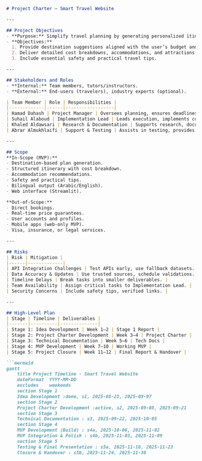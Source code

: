 
```markdown
# Project Charter – Smart Travel Website  

---

## Project Objectives
- **Purpose:** Simplify travel planning by generating personalized itineraries based on user preferences, budget, and travel styles.  
- **Objectives:**  
  1. Provide destination suggestions aligned with the user’s budget and travel duration.  
  2. Deliver detailed cost breakdowns, accommodations, and attractions.  
  3. Include essential safety and practical travel tips.  

---

## Stakeholders and Roles
- **Internal:** Team members, tutors/instructors.  
- **External:** End-users (travelers), industry experts (optional).  

| Team Member | Role | Responsibilities |
|-------------|------|------------------|
| Hamad Dahash | Project Manager | Oversees planning, ensures deadlines, manages communication. |
| Suhail Alaboud | Implementation Lead | Leads execution, implements core features, ensures technical quality. |
| Khaled Aldawsari | Research & Documentation | Supports research, documents progress, assists with design. |
| Abrar Almukhlaifi | Support & Testing | Assists in testing, provides feedback, supports non-technical tasks. |

---

## Scope
**In-Scope (MVP):**  
- Destination-based plan generation.  
- Structured itinerary with cost breakdown.  
- Accommodation recommendations.  
- Safety and practical tips.  
- Bilingual output (Arabic/English).  
- Web interface (Streamlit).  

**Out-of-Scope:**  
- Direct bookings.  
- Real-time price guarantees.  
- User accounts and profiles.  
- Mobile apps (web-only MVP).  
- Visa, insurance, or legal services.  

---

## Risks
| Risk | Mitigation |
|------|-------------|
| API Integration Challenges | Test APIs early, use fallback datasets. |
| Data Accuracy & Updates | Use trusted sources, schedule validations. |
| Timeline Delays | Break tasks into smaller deliverables. |
| Team Availability | Assign critical tasks to Implementation Lead. |
| Security Concerns | Include safety tips, verified links. |

---

## High-Level Plan
| Stage | Timeline | Deliverables |
|-------|----------|--------------|
| Stage 1: Idea Development | Week 1–2 | Stage 1 Report |
| Stage 2: Project Charter Development | Week 3–4 | Project Charter |
| Stage 3: Technical Documentation | Week 5–6 | Tech Docs |
| Stage 4: MVP Development | Week 7–10 | Working MVP |
| Stage 5: Project Closure | Week 11–12 | Final Report & Handover |

```mermaid
gantt
    title Project Timeline - Smart Travel Website
    dateFormat  YYYY-MM-DD
    excludes    weekends
    section Stage 1
    Idea Development :done, s1, 2025-08-25, 2025-09-07
    section Stage 2
    Project Charter Development :active, s2, 2025-09-08, 2025-09-21
    section Stage 3
    Technical Documentation : s3, 2025-09-22, 2025-10-05
    section Stage 4
    MVP Development (Build) : s4a, 2025-10-06, 2025-11-02
    MVP Integration & Polish : s4b, 2025-11-03, 2025-11-09
    section Stage 5
    Testing & Final Presentation : s5a, 2025-11-10, 2025-11-23
    Closure & Handover : s5b, 2025-11-24, 2025-11-30
